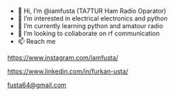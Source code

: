 - 👋 Hi, I’m @iamfusta (TA7TUR Ham Radio Oparator)
- 👀 I’m interested in electrical electronics and python
- 🌱 I’m currently learning python and amatour radio
- 💞️ I’m looking to collaborate on rf communication
- 📫 Reach me

https://www.instagram.com/iamfusta/
      
https://www.linkedin.com/in/furkan-usta/
      
fusta64@gmail.com
